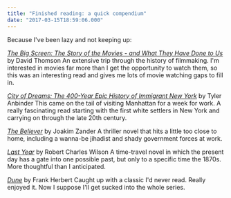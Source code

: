 ```yaml
---
title: "Finished reading: a quick compendium"
date: "2017-03-15T18:59:06.000"
---
```


Because I've been lazy and not keeping up:

[_The Big Screen: The Story of the Movies - and What They Have Done to Us_](http://amzn.to/2nbjntH) by David Thomson An extensive trip through the history of filmmaking. I'm interested in movies far more than I get the opportunity to watch them, so this was an interesting read and gives me lots of movie watching gaps to fill in.

[_City of Dreams: The 400-Year Epic History of Immigrant New York_](http://amzn.to/2m1iaFz) by Tyler Anbinder This came on the tail of visiting Manhattan for a week for work. A really fascinating read starting with the first white settlers in New York and carrying on through the late 20th century.

[_The Believer_](http://amzn.to/2nbbh4m) by Joakim Zander A thriller novel that hits a little too close to home, including a wanna-be jihadist and shady government forces at work.

[_Last Year_](http://amzn.to/2n0u2qw) by Robert Charles Wilson A time-travel novel in which the present day has a gate into one possible past, but only to a specific time the 1870s. More thoughtful than I anticipated.

[_Dune_](http://amzn.to/2n0FKl7) by Frank Herbert Caught up with a classic I'd never read. Really enjoyed it. Now I suppose I'll get sucked into the whole series.
